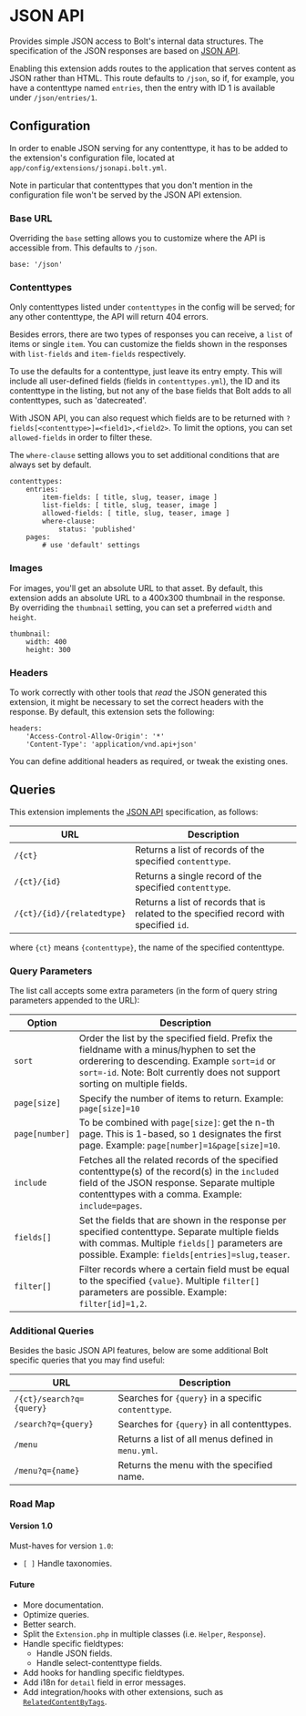 JSON API
========

Provides simple JSON access to Bolt's internal data structures. The specification
of the JSON responses are based on [JSON API](http://jsonapi.org/).

Enabling this extension adds routes to the application that serves content as
JSON rather than HTML. This route defaults to `/json`, so if, for example, you
have a contenttype named `entries`, then the entry with ID 1 is available
under `/json/entries/1`.

Configuration
-------------

In order to enable JSON serving for any contenttype, it has to be added to the
extension's configuration file, located at `app/config/extensions/jsonapi.bolt.yml`.

Note in particular that contenttypes that you don't mention in the
configuration file won't be served by the JSON API extension.

### Base URL

Overriding the `base` setting allows you to customize where the API is
accessible from. This defaults to `/json`.

```YML
base: '/json'
```

### Contenttypes

Only contenttypes listed under `contenttypes` in the config will be served; for
any other contenttype, the API will return 404 errors.

Besides errors, there are two types of responses you can receive, a `list` of
items or single `item`. You can customize the fields shown in the responses with
`list-fields` and `item-fields` respectively.

To use the defaults for a contenttype, just leave its entry empty. This will
include all user-defined fields (fields in `contenttypes.yml`), the ID and its
contenttype in the listing, but not any of the base fields that Bolt adds to all
contenttypes, such as 'datecreated'.

With JSON API, you can also request which fields are to be returned with
`?fields[<contenttype>]=<field1>,<field2>`. To limit the options, you can set
`allowed-fields` in order to filter these.

The `where-clause` setting allows you to set additional conditions that are
always set by default.

```YML
contenttypes:
    entries:
        item-fields: [ title, slug, teaser, image ]
        list-fields: [ title, slug, teaser, image ]
        allowed-fields: [ title, slug, teaser, image ]
        where-clause:
            status: 'published'
    pages:
        # use 'default' settings
```

### Images

For images, you'll get an absolute URL to that asset. By default, this extension
adds an absolute URL to a 400x300 thumbnail in the response. By overriding the
`thumbnail` setting, you can set a preferred `width` and `height`.

```YML
thumbnail:
    width: 400
    height: 300
```

### Headers

To work correctly with other tools that _read_ the JSON generated this extension,
it might be necessary to set the correct headers with the response. By default,
this extension sets the following:

```YML
headers:
    'Access-Control-Allow-Origin': '*'
    'Content-Type': 'application/vnd.api+json'
```

You can define additional headers as required, or tweak the existing ones.


Queries
-------

This extension implements the [JSON API](http://jsonapi.org/) specification,
as follows:

| URL         | Description                                                    |
|-------------|----------------------------------------------------------------|
|`/{ct}`      | Returns a list of records of the specified `contenttype`.      |
|`/{ct}/{id}` | Returns a single record of the specified `contenttype`.        |
|`/{ct}/{id}/{relatedtype}` | Returns a list of records that is related to the specified record with specified `id`. |

where `{ct}` means `{contenttype}`, the name of the specified contenttype.

### Query Parameters

The list call accepts some extra parameters (in the form of query string
parameters appended to the URL):

| Option       | Description                                                       |
|--------------|-------------------------------------------------------------------|
|`sort`        | Order the list by the specified field. Prefix the fieldname with a minus/hyphen to set the orderering to descending. Example `sort=id` or `sort=-id`. Note: Bolt currently does not support sorting on multiple fields. |
|`page[size]`  | Specify the number of items to return. Example: `page[size]=10` |
|`page[number]`| To be combined with `page[size]`: get the n-th page. This is 1-based, so `1` designates the first page. Example: `page[number]=1&page[size]=10`. |
|`include`     | Fetches all the related records of the specified contenttype(s) of the record(s) in the `included` field of the JSON response. Separate multiple contenttypes with a comma. Example: `include=pages`. |
|`fields[]`    | Set the fields that are shown in the response per specified contenttype. Separate multiple fields with commas. Multiple `fields[]` parameters are possible. Example: `fields[entries]=slug,teaser`. |
|`filter[]`    | Filter records where a certain field must be equal to the specified `{value}`. Multiple `filter[]` parameters are possible. Example: `filter[id]=1,2`. |


### Additional Queries

Besides the basic JSON API features, below are some additional Bolt specific
queries that you may find useful:

| URL                     | Description                                        |
|-------------------------|----------------------------------------------------|
|`/{ct}/search?q={query}` | Searches for `{query}` in a specific `contenttype`.  |
|`/search?q={query}`      | Searches for `{query}` in all contenttypes.        |
|`/menu`                  | Returns a list of all menus defined in `menu.yml`. |
|`/menu?q={name}`         | Returns the menu with the specified name.          |

### Road Map

#### Version 1.0

Must-haves for version `1.0`:

  *  `[ ]` Handle taxonomies.

#### Future

  * More documentation.
  * Optimize queries.
  * Better search.
  * Split the `Extension.php` in multiple classes (i.e. `Helper`, `Response`).
  * Handle specific fieldtypes:
    * Handle JSON fields.
    * Handle select-contenttype fields.
  * Add hooks for handling specific fieldtypes.
  * Add i18n for `detail` field in error messages.
  * Add integration/hooks with other extensions, such as [`RelatedContentByTags`](https://github.com/xiaohutai/bolt-relatedcontentbytags).
